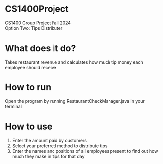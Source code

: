 # CS1400Project
CS1400 Group Project Fall 2024  
Option Two: Tips Distributer 

# What does it do?
Takes restaurant revenue and calculates how much tip money each employee should receive

# How to run
Open the program by running RestaurantCheckManager.java in your terminal

# How to use
1. Enter the amount paid by customers  
2. Select your preferred method to distribute tips  
3. Enter the names and positions of all employees present to find out how much they make in tips for that day